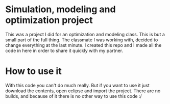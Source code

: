 # Simulation, modeling and optimization project
This was a project I did for an optimization and modeling class. This is but a small part of the full thing. The classmate I was working with, decided to change everything at the last minute. I created this repo and I made all the code in here in order to share it quickly with my partner.

# How to use it
With this code you can't do much really. But if you want to use it just download the contents, open eclipse and import the project. There are no builds, and because of it there is no other way to use this code :/
